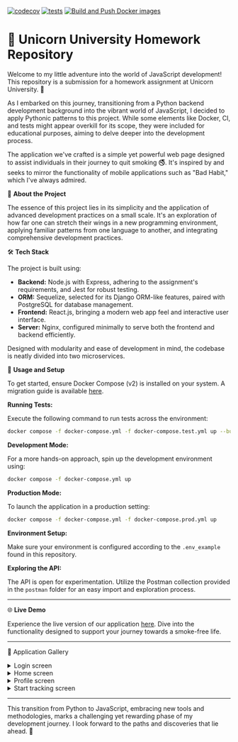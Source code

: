 [![codecov](https://codecov.io/gh/0x216/unicorn-homework/graph/badge.svg?token=V7CIVQ0LQH)](https://codecov.io/gh/0x216/unicorn-homework)
[![tests](https://github.com/0x216/unicorn-homework/actions/workflows/tests.yml/badge.svg)](https://github.com/0x216/unicorn-homework/actions/workflows/tests.yml)
[![Build and Push Docker images](https://github.com/0x216/unicorn-homework/actions/workflows/build-and-push.yml/badge.svg)](https://github.com/0x216/unicorn-homework/actions/workflows/build-and-push.yml)
# 🦄 Unicorn University Homework Repository

Welcome to my little adventure into the world of JavaScript development! This repository is a submission for a homework assignment at Unicorn University. 🏫

As I embarked on this journey, transitioning from a Python backend development background into the vibrant world of JavaScript, I decided to apply Pythonic patterns to this project. While some elements like Docker, CI, and tests might appear overkill for its scope, they were included for educational purposes, aiming to delve deeper into the development process.

The application we've crafted is a simple yet powerful web page designed to assist individuals in their journey to quit smoking 🚭. It's inspired by and seeks to mirror the functionality of mobile applications such as "Bad Habit," which I've always admired.

🚀 **About the Project**

The essence of this project lies in its simplicity and the application of advanced development practices on a small scale. It's an exploration of how far one can stretch their wings in a new programming environment, applying familiar patterns from one language to another, and integrating comprehensive development practices.

🛠 **Tech Stack**

The project is built using:
- **Backend:** Node.js with Express, adhering to the assignment's requirements, and Jest for robust testing.
- **ORM:** Sequelize, selected for its Django ORM-like features, paired with PostgreSQL for database management.
- **Frontend:** React.js, bringing a modern web app feel and interactive user interface.
- **Server:** Nginx, configured minimally to serve both the frontend and backend efficiently.

Designed with modularity and ease of development in mind, the codebase is neatly divided into two microservices.

🔧 **Usage and Setup**

To get started, ensure Docker Compose (v2) is installed on your system. A migration guide is available [here](https://docs.docker.com/compose/migrate/).

**Running Tests:**

Execute the following command to run tests across the environment:

```bash
docker compose -f docker-compose.yml -f docker-compose.test.yml up --build --exit-code-from backend
```

**Development Mode:**

For a more hands-on approach, spin up the development environment using:

```bash
docker compose -f docker-compose.yml up
```

**Production Mode:**

To launch the application in a production setting:

```bash
docker compose -f docker-compose.yml -f docker-compose.prod.yml up
```

**Environment Setup:**

Make sure your environment is configured according to the `.env_example` found in this repository.

**Exploring the API:**

The API is open for experimentation. Utilize the Postman collection provided in the `postman` folder for an easy import and exploration process.

---

🌐 **Live Demo**

Experience the live version of our application [here](https://smokeless.pro). Dive into the functionality designed to support your journey towards a smoke-free life.

---

📸 Application Gallery
<details>
  <summary>Login screen</summary>
  
![Home Screen](https://github.com/0x216/unicorn-homework/assets/89255070/407f0c06-ef14-4155-910d-6914a202dbcb)

</details>
<details>
  <summary>Home screen</summary>
  
![image](https://github.com/0x216/unicorn-homework/assets/89255070/7cf2eda3-0c7c-436b-a27c-12bee5a4bfaf)
</details>
<details>
  <summary>Profile screen</summary>
  
![image](https://github.com/0x216/unicorn-homework/assets/89255070/94257cce-66d9-4839-92ce-9ae895352646)
</details>
<details>
  <summary>Start tracking screen</summary>
  
![image](https://github.com/0x216/unicorn-homework/assets/89255070/ea6a8577-6f39-4f5c-b563-11f32426044d)
</details>

---

This transition from Python to JavaScript, embracing new tools and methodologies, marks a challenging yet rewarding phase of my development journey. I look forward to the paths and discoveries that lie ahead. 🌟
